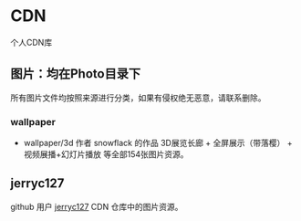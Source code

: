 # CDN
个人CDN库

## 图片：均在Photo目录下

所有图片文件均按照来源进行分类，如果有侵权绝无恶意，请联系删除。

### wallpaper

- wallpaper/3d 作者 snowflack 的作品 3D展览长廊 + 全屏展示（带落樱） + 视频展播+幻灯片播放 等全部154张图片资源。

## jerryc127

github 用户 [jerryc127](https://github.com/jerryc127) CDN 仓库中的图片资源。

